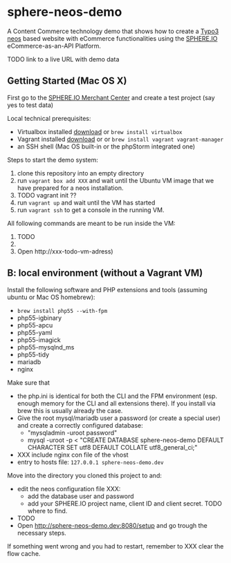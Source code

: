 # sphere-neos-demo

A Content Commerce technology demo that shows how to create a [Typo3 neos](http://neos.typo3.org/) based website with eCommerce functionalities using the [SPHERE.IO](http://dev.sphere.io) eCommerce-as-an-API Platform. 

TODO link to a live URL with demo data

## Getting Started (Mac OS X)

First go to the [SPHERE.IO Merchant Center](http://admin.sphere.io/) and create a test project (say yes to test data)

Local technical prerequisites: 

 * Virtualbox installed [download](http://www.virtualbox.org/) or `brew install virtualbox`  
 * Vagrant installed [download](https://www.vagrantup.com/downloads.html) or or `brew install vagrant vagrant-manager`
 * an SSH shell (Mac OS built-in or the phpStorm integrated one)

Steps to start the demo system:

 1. clone this repository into an empty directory
 1. run `vagrant box add XXX` and wait until the Ubuntu VM image that we have prepared for a neos installation.
 1. TODO vagrant init ??
 1. run `vagrant up` and wait until the VM has started
 1. run `vagrant ssh` to get a console in the running VM. 
 
All following commands are meant to be run inside the VM:

 1. TODO
 1. 
 1. Open http://xxx-todo-vm-adress)


## B: local environment (without a Vagrant VM)

Install the following software and PHP extensions and tools (assuming ubuntu or Mac OS homebrew):
 * `brew install php55 --with-fpm`
 * php55-igbinary
 * php55-apcu
 * php55-yaml
 * php55-imagick
 * php55-mysqlnd_ms
 * php55-tidy
 * mariadb
 * nginx

Make sure that 

 * the php.ini is identical for both the CLI and the FPM environment (esp. enough memory for the CLI and all extensions there). If you install via brew this is usually already the case. 
 * Give the root mysql/mariadb user a password (or create a special user) and create a correctly configured database:
   * "mysqladmin -uroot password"
   * mysql -uroot -p < "CREATE DATABASE sphere-neos-demo DEFAULT CHARACTER SET utf8 DEFAULT COLLATE utf8_general_ci;"
 * XXX include nginx con file of the vhost
 * entry to hosts file: `127.0.0.1 sphere-neos-demo.dev`

Move into the directory you cloned this project to and:
 
* edit the neos configuration file XXX:
  * add the database user and password
  * add your SPHERE.IO project name, client ID and client secret. TODO where to find. 
* TODO 
* Open http://sphere-neos-demo.dev:8080/setup and go trough the necessary steps. 

If something went wrong and you had to restart, remember to XXX clear the flow cache. 